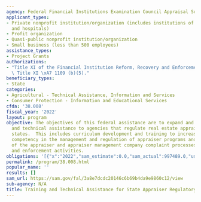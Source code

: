 ```yaml
---
agency: Federal Financial Institutions Examination Council Appraisal Subcommittee
applicant_types:
- Private nonprofit institution/organization (includes institutions of higher education
  and hospitals)
- Profit organization
- Quasi-public nonprofit institution/organization
- Small business (less than 500 employees)
assistance_types:
- Project Grants
authorizations:
- "Title XI of the Financial Institution Reform, Recovery and Enforcement Act (FIRREA),\
  \ Title XI \xA7 1109 (b)(5)."
beneficiary_types:
- State
categories:
- Agricultural - Technical Assistance, Information and Services
- Consumer Protection - Information and Educational Services
cfda: '38.008'
fiscal_year: '2022'
layout: program
objective: The objectives of this federal assistance are to expand and provide training
  and technical assistance to agencies that regulate real estate appraisers in their
  states.  This includes curriculum development and training to increase professional
  competency in the management and regulation of appraiser programs and improvements/expansion
  of the appraiser and appraiser management company complaint processes, investigations,
  and enforcement activities.
obligations: '[{"x":"2022","sam_estimate":0.0,"sam_actual":997489.0,"usa_spending_actual":0.0},{"x":"2023","sam_estimate":585000.0,"sam_actual":0.0,"usa_spending_actual":0.0},{"x":"2024","sam_estimate":0.0,"sam_actual":0.0,"usa_spending_actual":0.0}]'
permalink: /program/38.008.html
popular_name: ''
results: []
sam_url: https://sam.gov/fal/3a8e7dcdc20146c6b69b4da9e9860c12/view
sub-agency: N/A
title: Training and Technical Assistance for State Appraiser Regulatory Agencies
---
```

